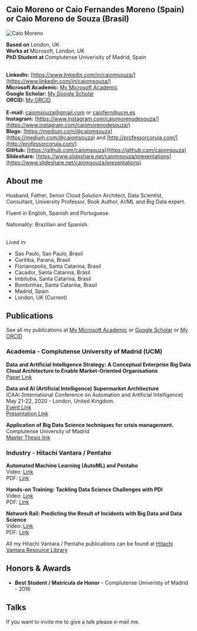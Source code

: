 ## Caio Moreno or Caio Fernandes Moreno (Spain) or Caio Moreno de Souza (Brasil)

![Caio Moreno](https://github.com/caiomsouza/my-resume/blob/master/photos/cmoreno-stonehenge-2019.jpg)


**Based on** London, UK <BR>
**Works at** Microsoft, London, UK <BR>
**PhD Student at** Complutense Univerisity of Madrid, Spain <BR><BR>  

**LinkedIn:** [https://www.linkedin.com/in/caiomsouza/](https://www.linkedin.com/in/caiomsouza/) <BR>
**Microsoft Academic:** [My Microsoft Academic](https://academic.microsoft.com/profile/63540697-g758-4fe5-fj12-fj9j45h6j185/CaioMoreno/) <BR>
**Google Scholar:** [My Google Scholar](https://scholar.google.co.uk/citations?user=B9uHSyEAAAAJ&hl=en&oi=ao) <BR>
**ORCID:** [My ORCID](https://orcid.org/0000-0002-2431-5432) <BR>  
**E-mail:** caiomsouza@gmail.com or caiofern@ucm.es <BR>
**Instagram:** [https://www.instagram.com/caiomorenodesouza/](https://www.instagram.com/caiomorenodesouza/) <BR>
**Blogs:** [https://medium.com/@caiomsouza](https://medium.com/@caiomsouza) and [http://professorcoruja.com/](http://professorcoruja.com/) <BR>
**GitHub:** [https://github.com/caiomsouza](https://github.com/caiomsouza) <BR>
**Slideshare:** [https://www.slideshare.net/caiomsouza/presentations](https://www.slideshare.net/caiomsouza/presentations) <BR>


## About me
Husband, Father, Senior Cloud Solution Architect, Data Scientist, Consultant, University Professor, Book Author, AI/ML and Big Data expert. <BR>
  
Fluent in English, Spanish and Portuguese. <BR>

Nationality: Brazilian and Spanish.<BR><BR>
  
Lived in:
* Sao Paulo, Sao Paulo, Brasil
* Curitiba, Parana, Brasil 
* Florianopolis, Santa Catarina, Brasil
* Cacador, Santa Catarina, Brasil
* Imbituba, Santa Catarina, Brasil
* Bombinhas, Santa Catarina, Brasil
* Madrid, Spain
* London, UK (Current)

## Publications
See all my publications at [My Microsoft Academic](https://academic.microsoft.com/profile/63540697-g758-4fe5-fj12-fj9j45h6j185/CaioMoreno/) or [Google Scholar](https://scholar.google.co.uk/citations?user=B9uHSyEAAAAJ&hl=en&oi=ao) or [My ORCID](https://orcid.org/0000-0002-2431-5432)

### Academia - Complutense University of Madrid (UCM)
<b>Data and Artificial Intelligence Strategy: A Conceptual Enterprise Big Data Cloud Architecture to Enable Market-Oriented Organisations</b><BR>
[Paper Link](https://dialnet.unirioja.es/servlet/articulo?codigo=7016832)<BR>

<b>Data and AI (Artificial Intelligence) Supermarket Architecture</b><BR>
ICAAI (International Conference on Automation and Artificial Intelligence) May 21-22, 2020 - London, United Kingdom.<BR>
[Event Link](https://artificialintelligence.annualcongress.com/renowned-speakers.php)<BR>
[Presentation Link](https://github.com/caiomsouza/my-resume/blob/master/publications/academia/ICAAI_vFinal_CM_16052020.pdf)<BR>

<b>Application of Big Data Science techniques for crisis management.</b><BR>
Complutense University of Madrid<BR>
[Master Thesis link](https://eprints.ucm.es/40606/)<BR>


### Industry - Hitachi Vantara / Pentaho
<b>Automated Machine Learning (AutoML) and Pentaho </b><BR>
Video: [Link](https://www.hitachivantara.com/en-us/video/automated-machine-learning-pentaho.html)<BR>
PDF: [Link](https://www.hitachivantara.com/en-us/pdf/presentation/automated-machine-learning-pentaho-presentation.pdf)<BR>

<b>Hands-on Training: Tackling Data Science Challenges with PDI </b><BR>
Video: [Link](https://www.hitachivantara.com/en-us/video/hands-on-training-tackling-data-science-challenges-with-pdi-pentahoworld.html)<BR>
PDF: [Link](https://www.hitachivantara.com/en-us/pdf/training/tackling-data-science-challenges-with-pdi.pdf)<BR>

<b>Network Rail: Predicting the Result of Incidents with Big Data and Data Science<BR></b>
Video: [Link](https://www.hitachivantara.com/en-us/video/network-rail-predicting-result-of-incidents-with-big-data-data-science-pentahoworld.html)<BR>
PDF: [Link](https://www.hitachivantara.com/en-us/pdf/presentation/predicting-result-of-incidents-with-big-data-data-science-presentation.pdf)<BR>

All my Hitachi Vantara / Pentaho publications can be found at [Hitachi Vantara Resource Library](https://www.hitachivantara.com/en-us/news-resources/resources.html)


## Honors & Awards
- **Best Student / Matrícula de Honor** - Complutense Univeristy of Madrid - 2016

## Talks
If you want to invite me to give a talk please e-mail me.
